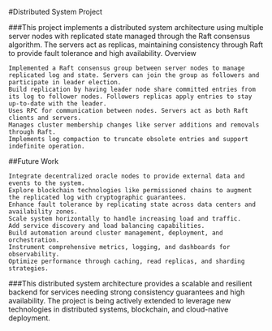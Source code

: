 #Distributed System Project

###This project implements a distributed system architecture using multiple server nodes with replicated state managed through the Raft consensus algorithm. The servers act as replicas, maintaining consistency through Raft to provide fault tolerance and high availability.
Overview

    Implemented a Raft consensus group between server nodes to manage replicated log and state. Servers can join the group as followers and participate in leader election.
    Build replication by having leader node share committed entries from its log to follower nodes. Followers replicas apply entries to stay up-to-date with the leader.
    Uses RPC for communication between nodes. Servers act as both Raft clients and servers.
    Manages cluster membership changes like server additions and removals through Raft.
    Implements log compaction to truncate obsolete entries and support indefinite operation.

##Future Work

    Integrate decentralized oracle nodes to provide external data and events to the system.
    Explore blockchain technologies like permissioned chains to augment the replicated log with cryptographic guarantees.
    Enhance fault tolerance by replicating state across data centers and availability zones.
    Scale system horizontally to handle increasing load and traffic.
    Add service discovery and load balancing capabilities.
    Build automation around cluster management, deployment, and orchestration.
    Instrument comprehensive metrics, logging, and dashboards for observability.
    Optimize performance through caching, read replicas, and sharding strategies.

###This distributed system architecture provides a scalable and resilient backend for services needing strong consistency guarantees and high availability. The project is being actively extended to leverage new technologies in distributed systems, blockchain, and cloud-native deployment.
